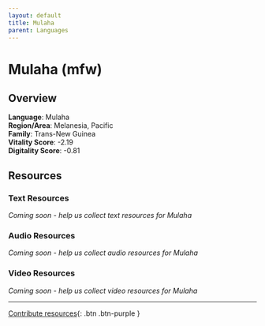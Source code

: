 ```yaml
---
layout: default
title: Mulaha
parent: Languages
---
```


# Mulaha (mfw)

## Overview

**Language**: Mulaha  
**Region/Area**: Melanesia, Pacific  
**Family**: Trans-New Guinea  
**Vitality Score**: -2.19  
**Digitality Score**: -0.81  

## Resources

### Text Resources
*Coming soon - help us collect text resources for Mulaha*

### Audio Resources
*Coming soon - help us collect audio resources for Mulaha*

### Video Resources
*Coming soon - help us collect video resources for Mulaha*

---

[Contribute resources](https://fairtrain.github.io/){: .btn .btn-purple }
